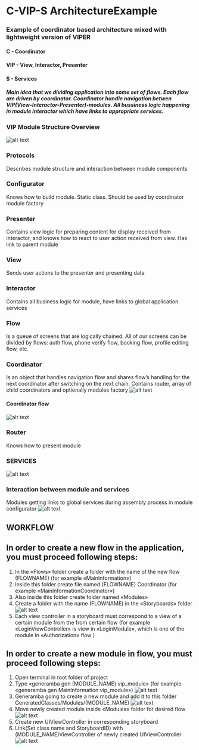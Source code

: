 # C-VIP-S ArchitectureExample
### Example of coordinator based architecture mixed with lightweight version of VIPER
#### C   - Coordinator
#### VIP - View, Interactor, Presenter
#### S   - Services
##### Main idea that we dividing application into some set of flows. Each flow are driven by coordinator. Coordinator handle navigation betwen VIP(View-Interactor-Presenter)-modules.  All bussiness logic happening in module interactor which have links to appropriate services. 

### VIP Module Structure Overview
![alt text](https://raw.githubusercontent.com/kingsleyawak/C-VIP-S_ArchitectureExample/master/README_FILES/module_structure.png)

### Protocols
Describes module structure and interaction between  module components

### Configurator
Knows how to build module. Static class. Should be used by coordinator module factory

### Presenter
Contains view logic for preparing content for display received from interactor, and knows how to react to user action received from view. Has link to parent module

### View
Sends user actions to the presenter and presenting data

### Interactor
Contains all business logic for module, have links to global application services

### Flow
Is a queue of screens that are logically chained. All of our screens can be divided by flows: auth flow, phone verify flow, booking flow, profile editing flow, etc.

### Coordinator 
Is an object that handles navigation flow and shares flow’s handling for the next coordinator after switching on the next chain. Contains router, array of child coordinators and optionally modules factory
![alt text](https://raw.githubusercontent.com/kingsleyawak/C-VIP-S_ArchitectureExample/master/README_FILES/coordinator.png)

#### Coordinator flow
![alt text](https://raw.githubusercontent.com/kingsleyawak/C-VIP-S_ArchitectureExample/master/README_FILES/coordinator_flow.png)

### Router
Knows how to present module

### SERVICES
![alt text](https://raw.githubusercontent.com/kingsleyawak/C-VIP-S_ArchitectureExample/master/README_FILES/services.png)

### Interaction between module and services
Modules getting links to global services during assembly process in module configurator
![alt text](https://raw.githubusercontent.com/kingsleyawak/C-VIP-S_ArchitectureExample/master/README_FILES/interactor_services.png)

## WORKFLOW
## In order to create a new flow in the application, you must proceed following steps:
1. In the «Flows»  folder create a folder with the name of the new flow (FLOWNAME) (for example «MainInformation»)
2. Inside this folder create file named (FLOWNAME) Coordinator (for example «MainInformationCoordinator»)
3. Also inside this folder create folder named «Modules» 
4. Create a folder with the name  (FLOWNAME) in the «Storyboards» folder
![alt text](https://raw.githubusercontent.com/kingsleyawak/C-VIP-S_ArchitectureExample/master/README_FILES/storyboardFolderStructure.png)
5. Each view controller in a storyboard must correspond to a view of a certain module from the from certain flow (for example «LoginViewController» is view in «LoginModule», which is one of the module  in «Authorization» flow )

## In order to create a new module in flow, you must proceed following steps:
1. Open terminal in root folder of project
2. Type «generamba gen (MODULE_NAME) vip_module» (for example «generamba gen MainInformation vip_module»)
![alt text](https://raw.githubusercontent.com/kingsleyawak/C-VIP-S_ArchitectureExample/master/README_FILES/command.png)
3. Generamba going to create a new module and add it to this folder GeneratedClasses/Modules/(MODULE_NAME)
![alt text](https://raw.githubusercontent.com/kingsleyawak/C-VIP-S_ArchitectureExample/master/README_FILES/generationSuccess.png)
4. Move newly created module inside «Modules» folder for desired flow 
![alt text](https://raw.githubusercontent.com/kingsleyawak/C-VIP-S_ArchitectureExample/master/README_FILES/fileStructure.png)
5. Create new UIViewController in corresponding storyboard
6. Link(Set class name and StoryboardID) with (MODULE_NAME)ViewController of newly created UIViewController
![alt text](https://raw.githubusercontent.com/kingsleyawak/C-VIP-S_ArchitectureExample/master/README_FILES/storyboardLink.png)
